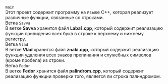 `main`\
Этот проект содержит программу на языке C++, которая реализует различные функции, связанные со строками.\
Ветка `Savva`\
В ветке **Savva** хранится файл **Laba1.cpp**, который содержит реализацию функции привидения всех букв в строке к верхнему и нижнему регистру.\
Ветка `Vlad`\
В ветке **Vlad** хранится файл **znaki.cpp**, который содержит реализацию функции удаления всех знаков препинания и служебных символов (кроме пробела) из строки.\
Ветка `Fedor`\
В ветке **Fedor** хранится файл **palindrom.cpp**, который содержит реализацию функции проверки того, является ли строка палиндромом.
